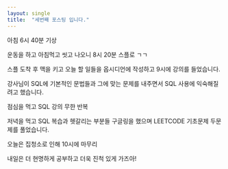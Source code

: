 ```yaml
---
layout: single
title:  "세번째 포스팅 입니다."
---
```


아침 6시 40분 기상

운동을 하고 아침먹고 씻고 나오니 8시 20분
스플로 ㄱㄱ

스플 도착 후 맥을 키고 오늘 할 일들을 옵시디언에 작성하고
9시에 강의를 들었습니다.

강사님이 SQL에 기본적인 문법들과 그에 맞는 문제를
내주면서 SQL 사용에 익숙해질려고 했습니다.

점심을 먹고 SQL 강의 무한 반복

저녁을 먹고 SQL 복습과 헷갈리는 부분들 구글링을 했으며
LEETCODE 기초문제 두문제를 풀었습니다.

오늘은 집청소로 인해 10시에 마무리

내일은 더 현명하게 공부하고
더욱 진척 있게 가즈아!
